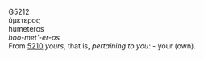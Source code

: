 <body>
  <p>G5212<br>  ὑμέτερος  <br> humeteros  <br><i>hoo-met‘-er-os </i><br>From <a href="g5210.htm">5210</a>  <i>yours</i>, that is, <i>pertaining</i> <i>to</i> <i>you:</i> - your (own).<br></p>
 </body>